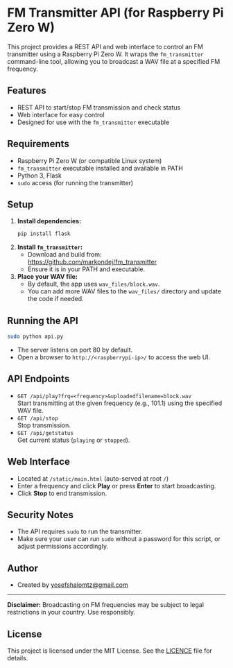 # FM Transmitter API (for Raspberry Pi Zero W)

This project provides a REST API and web interface to control an FM transmitter using a Raspberry Pi Zero W. It wraps the `fm_transmitter` command-line tool, allowing you to broadcast a WAV file at a specified FM frequency.

## Features
- REST API to start/stop FM transmission and check status
- Web interface for easy control
- Designed for use with the `fm_transmitter` executable

## Requirements
- Raspberry Pi Zero W (or compatible Linux system)
- `fm_transmitter` executable installed and available in PATH
- Python 3, Flask
- `sudo` access (for running the transmitter)

## Setup
1. **Install dependencies:**
   ```bash
   pip install flask
   ```
2. **Install `fm_transmitter`:**
   - Download and build from: https://github.com/markondej/fm_transmitter
   - Ensure it is in your PATH and executable.
3. **Place your WAV file:**
   - By default, the app uses `wav_files/block.wav`.
   - You can add more WAV files to the `wav_files/` directory and update the code if needed.

## Running the API
```bash
sudo python api.py
```
- The server listens on port 80 by default.
- Open a browser to `http://<raspberrypi-ip>/` to access the web UI.

## API Endpoints
- `GET /api/play?frq=<frequency>&uploadedfilename=block.wav`  
  Start transmitting at the given frequency (e.g., 101.1) using the specified WAV file.
- `GET /api/stop`  
  Stop transmission.
- `GET /api/getstatus`  
  Get current status (`playing` or `stopped`).

## Web Interface
- Located at `/static/main.html` (auto-served at root `/`)
- Enter a frequency and click **Play** or press **Enter** to start broadcasting.
- Click **Stop** to end transmission.

## Security Notes
- The API requires `sudo` to run the transmitter.
- Make sure your user can run `sudo` without a password for this script, or adjust permissions accordingly.

## Author
- Created by yosefshalomtz@gmail.com

---

**Disclaimer:** Broadcasting on FM frequencies may be subject to legal restrictions in your country. Use responsibly.

## License

This project is licensed under the MIT License. See the [LICENCE](./LICENCE) file for details.
